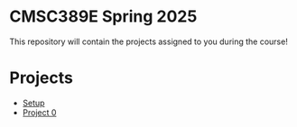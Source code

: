 # CMSC389E Spring 2025

This repository will contain the projects assigned to you during the course!

# Projects
* [Setup](https://github.com/umd-cmsc389e/spring25/tree/main/setup)
* [Project 0](https://github.com/umd-cmsc389e/spring25/tree/main/project0)
